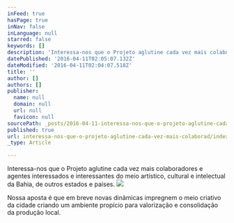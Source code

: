 ```yaml
---
inFeed: true
hasPage: true
inNav: false
inLanguage: null
starred: false
keywords: []
description: 'Interessa-nos que o Projeto aglutine cada vez mais colaboradores e agentes interessados e interessantes do meio artístico, cultural e intelectual da Bahia, de outros estados e países.'
datePublished: '2016-04-11T02:05:07.132Z'
dateModified: '2016-04-11T02:04:07.518Z'
title: ''
author: []
authors: []
publisher:
  name: null
  domain: null
  url: null
  favicon: null
sourcePath: _posts/2016-04-11-interessa-nos-que-o-projeto-aglutine-cada-vez-mais-colaborad.md
published: true
url: interessa-nos-que-o-projeto-aglutine-cada-vez-mais-colaborad/index.html
_type: Article

---
```

Interessa-nos que o Projeto aglutine cada vez mais colaboradores e agentes interessados e interessantes do meio artístico, cultural e intelectual da Bahia, de outros estados e países.
![](https://the-grid-user-content.s3-us-west-2.amazonaws.com/befa85ea-2cdf-4786-a906-4c249dc94cfd.png)

Nossa aposta é que em breve novas dinâmicas impregnem o meio criativo da cidade criando um ambiente propício para valorização e consolidação da produção local.